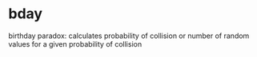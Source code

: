 # bday
birthday paradox: calculates probability of collision or number of random values for a given probability of collision


